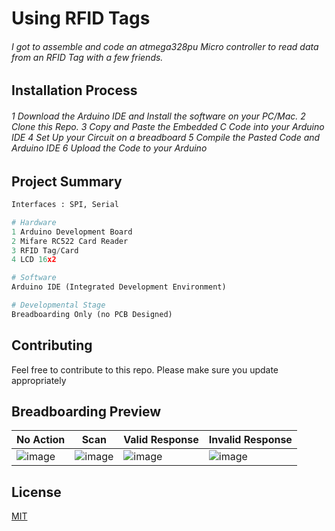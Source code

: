 # Using RFID Tags

###### I got to assemble and code an atmega328pu Micro controller to read data from an RFID Tag with a few friends. 

## Installation Process

###### 1 Download the Arduino IDE and Install the software on your PC/Mac. 2 Clone this Repo. 3 Copy and Paste the Embedded C Code into your Arduino IDE  4 Set Up your Circuit on a breadboard 5 Compile the Pasted Code and Arduino IDE  6 Upload the Code to your Arduino


## Project Summary

```python
Interfaces : SPI, Serial

# Hardware 
1 Arduino Development Board
2 Mifare RC522 Card Reader
3 RFID Tag/Card
4 LCD 16x2

# Software
Arduino IDE (Integrated Development Environment)

# Developmental Stage
Breadboarding Only (no PCB Designed)
```

## Contributing
Feel free to contribute to this repo.
Please make sure you update appropriately 

## Breadboarding Preview
| No Action       | Scan    | Valid Response | Invalid Response |
|--------------|-----------|------------|------------|
| ![image](https://user-images.githubusercontent.com/75027292/186195075-b0260ed7-fc45-40ce-b802-75138fc597d8.png) | ![image](https://user-images.githubusercontent.com/75027292/186196397-57a522c8-738e-4e16-b0f6-cc4aef210e46.png)    |![image](https://user-images.githubusercontent.com/75027292/186196571-d3178746-b772-4462-bc96-4ebe76cb4f93.png)       | ![image](https://user-images.githubusercontent.com/75027292/186197297-cc7d2146-ee43-42e5-ade4-61084f335570.png)
 




## License
[MIT](https://choosealicense.com/licenses/mit/)
